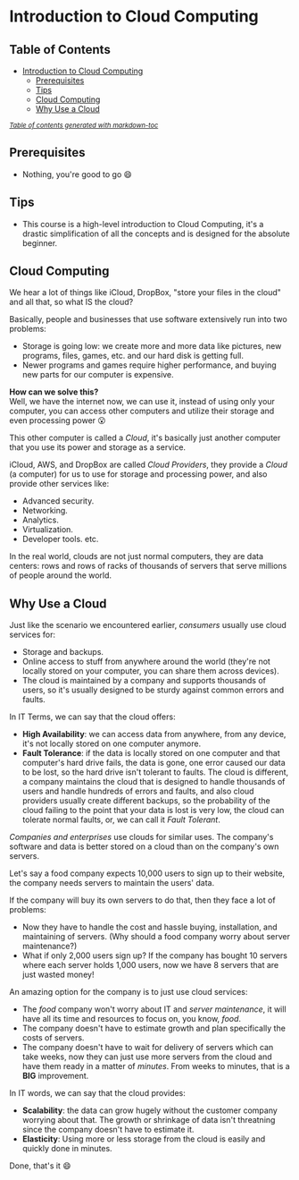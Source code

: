 # Introduction to Cloud Computing

## Table of Contents
- [Introduction to Cloud Computing](#introduction-to-cloud-computing)
  * [Prerequisites](#prerequisites)
  * [Tips](#tips)
  * [Cloud Computing](#cloud-computing)
  * [Why Use a Cloud](#why-use-a-cloud)

<small><i><a href='http://ecotrust-canada.github.io/markdown-toc/'>Table of contents generated with markdown-toc</a></i></small>

## Prerequisites
- Nothing, you're good to go :smile:

## Tips
- This course is a high-level introduction to Cloud Computing, it's a drastic simplification of all the concepts and is designed for the absolute beginner.

## Cloud Computing
We hear a lot of things like iCloud, DropBox, "store your files in the cloud" and all that, so what IS the cloud? <br/>

Basically, people and businesses that use software extensively run into two problems:
- Storage is going low: we create more and more data like pictures, new programs, files, games, etc. and our hard disk is getting full.
- Newer programs and games require higher performance, and buying new parts for our computer is expensive.

**How can we solve this?** <br/>
Well, we have the internet now, we can use it, instead of using only your computer, you can access other computers and utilize their storage and even processing power :open_mouth: <br/>

This other computer is called a *Cloud*, it's basically just another computer that you use its power and storage as a service. <br/>

iCloud, AWS, and DropBox are called *Cloud Providers*, they provide a *Cloud* (a computer) for us to use for storage and processing power, and also provide other services like:
- Advanced security.
- Networking.
- Analytics.
- Virtualization.
- Developer tools.
etc.

In the real world, clouds are not just normal computers, they are data centers: rows and rows of racks of thousands of servers that serve millions of people around the world.

## Why Use a Cloud
Just like the scenario we encountered earlier, *consumers* usually use cloud services for:
- Storage and backups.
- Online access to stuff from anywhere around the world (they're not locally stored on your computer, you can share them across devices).
- The cloud is maintained by a company and supports thousands of users, so it's usually designed to be sturdy against common errors and faults.

In IT Terms, we can say that the cloud offers:
- **High Availability**: we can access data from anywhere, from any device, it's not locally stored on one computer anymore.
- **Fault Tolerance**: if the data is locally stored on one computer and that computer's hard drive fails, the data is gone, one error caused our data to be lost, so the hard drive isn't tolerant to faults.
The cloud is different, a company maintains the cloud that is designed to handle thousands of users and handle hundreds of errors and faults, and also cloud providers usually create different backups, so the probability of the cloud failing to the point that your data is lost is very low, the cloud can tolerate normal faults, or, we can call it *Fault Tolerant*.

*Companies and enterprises* use clouds for similar uses. The company's software and data is better stored on a cloud than on the company's own servers.

Let's say a food company expects 10,000 users to sign up to their website, the company needs servers to maintain the users' data. <br/>

If the company will buy its own servers to do that, then they face a lot of problems:
- Now they have to handle the cost and hassle buying, installation, and maintaining of servers. (Why should a food company worry about server maintenance?)
- What if only 2,000 users sign up? If the company has bought 10 servers where each server holds 1,000 users, now we have 8 servers that are just wasted money!

An amazing option for the company is to just use cloud services:
- The *food* company won't worry about IT and *server maintenance*, it will have all its time and resources to focus on, you know, *food*.
- The company doesn't have to estimate growth and plan specifically the costs of servers.
- The company doesn't have to wait for delivery of servers which can take weeks, now they can just use more servers from the cloud and have them ready in a matter of *minutes*. From weeks to minutes, that is a **BIG** improvement.

In IT words, we can say that the cloud provides:
- **Scalability**: the data can grow hugely without the customer company worrying about that. The growth or shrinkage of data isn't threatning since the company doesn't have to estimate it.
- **Elasticity**: Using more or less storage from the cloud is easily and quickly done in minutes.

Done, that's it :smile: